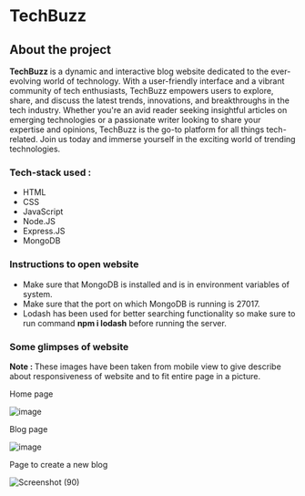 # TechBuzz

## About the project
<strong> TechBuzz </strong> is a dynamic and interactive blog website dedicated to the ever-evolving world of technology. With a user-friendly interface and a vibrant community of tech enthusiasts, TechBuzz empowers users to explore, share, and discuss the latest trends, innovations, and breakthroughs in the tech industry. Whether you're an avid reader seeking insightful articles on emerging technologies or a passionate writer looking to share your expertise and opinions, TechBuzz is the go-to platform for all things tech-related. Join us today and immerse yourself in the exciting world of trending technologies.

### Tech-stack used : 
<ul>
  <li>HTML</li>
  <li>CSS</li>
  <li>JavaScript </li>
  <li>Node.JS</li>
  <li>Express.JS</li>
  <li>MongoDB </li>
</ul>

### Instructions to open website
<ul>
  <li> Make sure that MongoDB is installed and is in environment variables of system. </li>
  <li> Make sure that the port on which MongoDB is running is 27017. </li>
  <li> Lodash has been used for better searching functionality so make sure to run command <strong>npm i lodash</strong> before running the server. </li>
</ul>

### Some glimpses of website

<strong>Note : </strong> These images have been taken from mobile view to give describe about  responsiveness of website and to fit entire page in a picture.

Home page 

![image](https://github.com/VVSD-Charan/TechBuzz/assets/105978561/6736d77b-9144-48fd-8d45-99d8b615555a)

Blog page

![image](https://github.com/VVSD-Charan/TechBuzz/assets/105978561/4dc9eb21-10f3-4fef-8688-3806083d3996)

Page to create a new blog

![Screenshot (90)](https://github.com/VVSD-Charan/TechBuzz/assets/105978561/431db257-87bb-4efe-b1ce-714011d93893)

